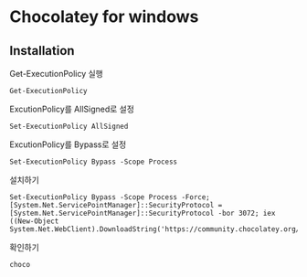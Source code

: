 # Chocolatey for windows

## Installation

Get-ExecutionPolicy 실행

```shell
Get-ExecutionPolicy
```

ExcutionPolicy를 AllSigned로 설정

```shell
Set-ExecutionPolicy AllSigned
```

ExcutionPolicy를 Bypass로 설정

```shell
Set-ExecutionPolicy Bypass -Scope Process
```

설치하기

```shell
Set-ExecutionPolicy Bypass -Scope Process -Force; [System.Net.ServicePointManager]::SecurityProtocol = [System.Net.ServicePointManager]::SecurityProtocol -bor 3072; iex ((New-Object System.Net.WebClient).DownloadString('https://community.chocolatey.org/install.ps1'))
```

확인하기

```shell
choco
```
